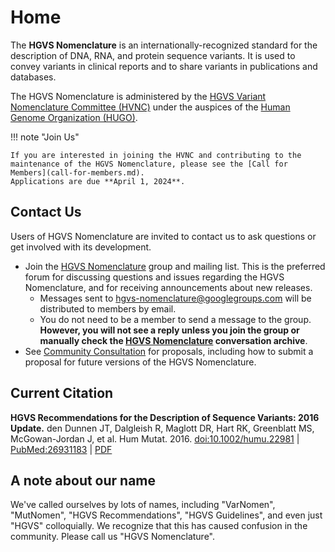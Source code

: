 # Home

The **HGVS Nomenclature** is an internationally-recognized standard for the description of DNA, RNA, and protein sequence variants.
It is used to convey variants in clinical reports and to share variants in publications and databases.

The HGVS Nomenclature is administered by the [HGVS Variant Nomenclature Committee (HVNC)](hvnc.md) under the auspices of the [Human Genome Organization (HUGO)](https://hugo-int.org/).

!!! note "Join Us"

    If you are interested in joining the HVNC and contributing to the maintenance of the HGVS Nomenclature, please see the [Call for Members](call-for-members.md).
    Applications are due **April 1, 2024**.

## Contact Us

Users of HGVS Nomenclature are invited to contact us to ask questions or get involved with its development.

* Join the [HGVS Nomenclature](https://groups.google.com/g/hgvs-nomenclature)
  group and mailing list. This is the preferred forum for discussing questions
  and issues regarding the HGVS Nomenclature, and for receiving announcements
  about new releases.
    * Messages sent to
      [hgvs-nomenclature@googlegroups.com](mailto:hgvs-nomenclature@googlegroups.com)
      will be distributed to members by email.
    * You do not need to be a member to send a message to the group. **However,
      you will not see a reply unless you join the group or manually check the
      [HGVS Nomenclature](https://groups.google.com/g/hgvs-nomenclature)
      conversation archive**.
* See [Community Consultation](consultation/index.md) for proposals, including
  how to submit a proposal for future versions of the HGVS Nomenclature.

## Current Citation

**HGVS Recommendations for the Description of Sequence Variants: 2016 Update.**
den Dunnen JT, Dalgleish R, Maglott DR, Hart RK, Greenblatt MS, McGowan-Jordan J, et al.
Hum Mutat. 2016. [doi:10.1002/humu.22981](http://dx.doi.org/10.1002/humu.22981) | [PubMed:26931183](https://www.ncbi.nlm.nih.gov/pubmed/26931183) | [PDF](http://onlinelibrary.wiley.com/doi/10.1002/humu.22981/pdf)

## A note about our name

We've called ourselves by lots of names, including "VarNomen", "MutNomen", "HGVS Recommendations", "HGVS Guidelines", and even just "HGVS" colloquially.
We recognize that this has caused confusion in the community.
Please call us "HGVS Nomenclature".
